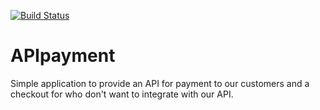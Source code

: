[![Build Status](https://travis-ci.org/moreiraMD/APIpayment.svg?branch=master)](https://travis-ci.org/moreiraMD/APIpayment)
# APIpayment
Simple application to provide an API for payment to our customers and a checkout for who don't want to integrate with our API.
